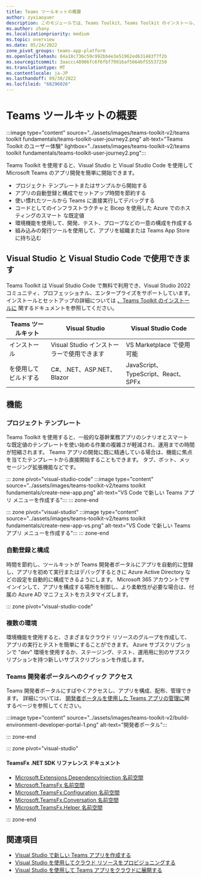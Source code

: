 ```yaml
---
title: Teams ツールキットの概要
author: zyxiaoyuer
description: このモジュールでは、Teams Toolkit、Teams Toolkit のインストール、Teams Toolkit のユーザー体験について説明します
ms.author: zhany
ms.localizationpriority: medium
ms.topic: overview
ms.date: 05/24/2022
zone_pivot_groups: teams-app-platform
ms.openlocfilehash: 84a18c736c59c992bb4e3e51962ed631483f7f2b
ms.sourcegitcommit: 3aaccc48906fc6f6fbf79916af5664bf55537250
ms.translationtype: MT
ms.contentlocale: ja-JP
ms.lasthandoff: 09/30/2022
ms.locfileid: "68296026"
---
```

# <a name="teams-toolkit-overview"></a>Teams ツールキットの概要

:::image type="content" source="../assets/images/teams-toolkit-v2/teams toolkit fundamentals/teams-toolkit-user-journey2.png" alt-text="Teams Toolkit のユーザー体験" lightbox="../assets/images/teams-toolkit-v2/teams toolkit fundamentals/teams-toolkit-user-journey2.png":::

Teams Toolkit を使用すると、Visual Studio と Visual Studio Code を使用して Microsoft Teams のアプリ開発を簡単に開始できます。

* プロジェクト テンプレートまたはサンプルから開始する
* アプリの自動登録と構成でセットアップ時間を節約する
* 使い慣れたツールから Teams に直接実行してデバッグする
* コードとしてのインフラストラクチャと Bicep を使用した Azure でのホスティングのスマート な既定値
* 環境機能を使用して、開発、テスト、プローブなどの一意の構成を作成する
* 組み込みの発行ツールを使用して、アプリを組織または Teams App Storeに持ち込む

## <a name="available-for-visual-studio-and-visual-studio-code"></a>Visual Studio と Visual Studio Code で使用できます

Teams Toolkit は Visual Studio Code で無料で利用でき、Visual Studio 2022 コミュニティ、プロフェッショナル、エンタープライズをサポートしています。 インストールとセットアップの詳細については [、Teams Toolkit のインストールに](./install-Teams-Toolkit.md) 関するドキュメントを参照してください。

| Teams ツールキット | Visual Studio | Visual Studio Code |
| - | ------------- | ------------------ |
| インストール | Visual Studio インストーラーで使用できます | VS Marketplace で使用可能 |
| を使用してビルドする | C#、.NET、ASP.NET、Blazor | JavaScript、TypeScript、React、SPFx |

## <a name="features"></a>機能

### <a name="project-templates"></a>プロジェクト テンプレート

Teams Toolkit を使用すると、一般的な基幹業務アプリのシナリオとスマート な既定値のテンプレートを使い始める作業の複雑さが軽減され、運用までの時間が短縮されます。 Teams アプリの開発に既に精通している場合は、機能に焦点を当てたテンプレートから直接開始することもできます。 タブ、ボット、メッセージング拡張機能などです。

::: zone pivot="visual-studio-code"
:::image type="content" source="../assets/images/teams-toolkit-v2/teams toolkit fundamentals/create-new-app.png" alt-text="VS Code で新しい Teams アプリ メニューを作成する":::
::: zone-end

::: zone pivot="visual-studio"
:::image type="content" source="../assets/images/teams-toolkit-v2/teams toolkit fundamentals/create-new-app-vs.png" alt-text="VS Code で新しい Teams アプリ メニューを作成する":::
::: zone-end

### <a name="automatic-registration-and-configuration"></a>自動登録と構成

時間を節約し、ツールキットが Teams 開発者ポータルにアプリを自動的に登録し、アプリを初めて実行またはデバッグするときに Azure Active Directory などの設定を自動的に構成できるようにします。 Microsoft 365 アカウントでサインインして、アプリを構成する場所を制御し、より柔軟性が必要な場合は、付属の Azure AD マニフェストをカスタマイズします。

::: zone pivot="visual-studio-code"

### <a name="multiple-environments"></a>複数の環境

環境機能を使用すると、さまざまなクラウド リソースのグループを作成して、アプリの実行とテストを簡単にすることができます。 Azure サブスクリプションで "dev" 環境を使用するか、ステージング、テスト、運用用に別のサブスクリプションを持つ新しいサブスクリプションを作成します。

### <a name="quick-access-to-teams-developer-portal"></a>Teams 開発者ポータルへのクイック アクセス

Teams 開発者ポータルにすばやくアクセスし、アプリを構成、配布、管理できます。 詳細については、 [開発者ポータルを使用した Teams アプリの管理に](../concepts/build-and-test/manage-your-apps-in-developer-portal.md)関するページを参照してください。

:::image type="content" source="../assets/images/teams-toolkit-v2/build-environment-developer-portal-1.png" alt-text="開発者ポータル":::

::: zone-end

::: zone pivot="visual-studio"

#### <a name="teamsfx-net-sdk-reference-docs"></a>TeamsFx .NET SDK リファレンス ドキュメント

* [Microsoft.Extensions.DependencyInjection 名前空間](/../dotnet/api/Microsoft.Extensions.DependencyInjection)
* [Microsoft.TeamsFx 名前空間](/../dotnet/api/Microsoft.TeamsFx)
* [Microsoft.TeamsFx.Configuration 名前空間](/../dotnet/api/Microsoft.TeamsFx.Configuration)
* [Microsoft.TeamsFx.Conversation 名前空間](/../dotnet/api/Microsoft.TeamsFx.Conversation)
* [Microsoft.TeamsFx.Helper 名前空間](/../dotnet/api/Microsoft.TeamsFx.Helper)

::: zone-end

## <a name="see-also"></a>関連項目

* [Visual Studio で新しい Teams アプリを作成する](create-new-teams-app-for-Visual-Studio.md)
* [Visual Studio を使用してクラウド リソースをプロビジョニングする](provision-cloud-resources.md)
* [Visual Studio を使用して Teams アプリをクラウドに展開する](deploy-teams-app.md)
